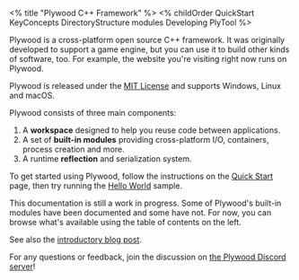 <% title "Plywood C++ Framework" %>
<% childOrder
QuickStart
KeyConcepts
DirectoryStructure
modules
Developing
PlyTool
%>

Plywood is a cross-platform open source C++ framework. It was originally developed to support a game engine, but you can use it to build other kinds of software, too. For example, the website you're visiting right now runs on Plywood.

Plywood is released under the [MIT License](https://choosealicense.com/licenses/mit/) and supports Windows, Linux and macOS.

Plywood consists of three main components:

1. A **workspace** designed to help you reuse code between applications.
2. A set of **built-in modules** providing cross-platform I/O, containers, process creation and more.
3. A runtime **reflection** and serialization system.

To get started using Plywood, follow the instructions on the [Quick Start](QuickStart) page, then try running the [Hello World](HelloWorld) sample.

This documentation is still a work in progress. Some of Plywood's built-in modules have been documented and some have not. For now, you can browse what's available using the table of contents on the left.

See also the [introductory blog post](https://preshing.com/20200526/a-new-cross-platform-open-source-cpp-framework).

For any questions or feedback, join the discussion on [the Plywood Discord server](https://discord.gg/WnQhuVF)!
